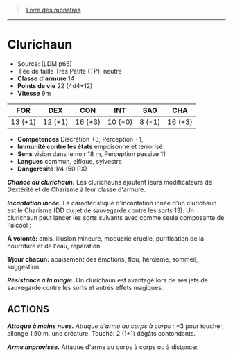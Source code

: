 ﻿> [Livre des monstres](tome_of_beasts.md)

---

# Clurichaun

- Source: (LDM p65)
-  Fée de taille Très Petite (TP), neutre
- **Classe d'armure** 14
- **Points de vie** 22 (4d4+12)
- **Vitesse** 9m

|FOR|DEX|CON|INT|SAG|CHA|
|---|---|---|---|---|---|
|13 (+1)|12 (+1)|16 (+3)|10 (+0)|8 (-1)|16 (+3)|

- **Compétences** Discrétion +3, Perception +1,
- **Immunité contre les états** empoisonné et terrorisé
- **Sens** vision dans le noir 18 m, Perception passive 11
- **Langues** commun, elfique, sylvestre
- **Dangerosité** 1/4 (50 PX)

**_Chance du clurichaun._** Les clurichauns ajoutent leurs modificateurs de Dextérité et de Charisme à leur classe d'armure.

**_Incantation innée._** La caractéristique d'incantation innée d'un clurichaun est le Charisme (DD du jet de sauvegarde contre les sorts 13). Un clurichaun peut lancer les sorts suivants avec comme seule composante de l'alcool :

**À volonté:** amis, illusion mineure, moquerie cruelle, purification de la nourriture et de l'eau, réparation

**1/jour chacun:** apaisement des émotions, flou, héroïsme, sommeil, suggestion

**_Résistance à la magie._** Un clurichaun est avantagé lors de ses jets de sauvegarde contre les sorts et autres effets magiques.

## ACTIONS

**_Attaque à mains nues._** _Attaque d'arme au corps à corps :_ +3 pour toucher, allonge 1,50 m, une créature. Touché: 2 (1+1) dégâts contondants.

**_Arme improvisée._** Attaque d'arme au corps à corps ou à distance:

